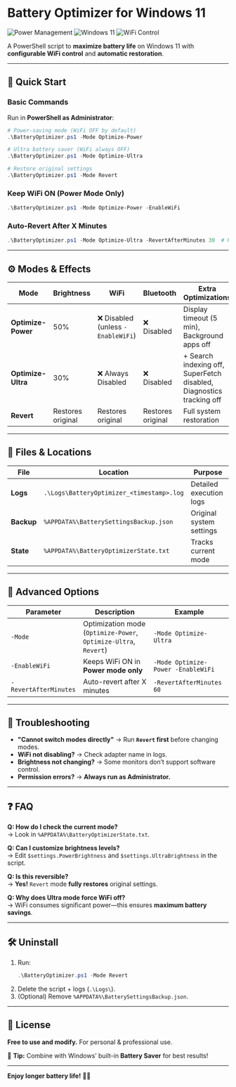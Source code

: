 # **Battery Optimizer for Windows 11**  

![Power Management](https://img.shields.io/badge/Power-Management-blue) ![Windows 11](https://img.shields.io/badge/OS-Windows%2011-green) ![WiFi Control](https://img.shields.io/badge/Feature-WiFi%20Control-orange)  

A PowerShell script to **maximize battery life** on Windows 11 with **configurable WiFi control** and **automatic restoration**.  

---

## **📌 Quick Start**  
### **Basic Commands**  
Run in **PowerShell as Administrator**:  

```powershell
# Power-saving mode (WiFi OFF by default)
.\BatteryOptimizer.ps1 -Mode Optimize-Power

# Ultra battery saver (WiFi always OFF)
.\BatteryOptimizer.ps1 -Mode Optimize-Ultra

# Restore original settings
.\BatteryOptimizer.ps1 -Mode Revert
```

### **Keep WiFi ON (Power Mode Only)**  
```powershell
.\BatteryOptimizer.ps1 -Mode Optimize-Power -EnableWiFi
```

### **Auto-Revert After X Minutes**  
```powershell
.\BatteryOptimizer.ps1 -Mode Optimize-Ultra -RevertAfterMinutes 30  # Reverts in 30 mins
```

---

## **⚙️ Modes & Effects**  
| **Mode** | **Brightness** | **WiFi** | **Bluetooth** | **Extra Optimizations** |  
|----------|--------------|--------|------------|----------------------|  
| **Optimize-Power** | 50% | ❌ Disabled (unless `-EnableWiFi`) | ❌ Disabled | Display timeout (5 min), Background apps off |  
| **Optimize-Ultra** | 30% | ❌ Always Disabled | ❌ Disabled | + Search indexing off, SuperFetch disabled, Diagnostics tracking off |  
| **Revert** | Restores original | Restores original | Restores original | Full system restoration |  

---

## **📂 Files & Locations**  
| **File** | **Location** | **Purpose** |  
|---------|------------|-----------|  
| **Logs** | `.\Logs\BatteryOptimizer_<timestamp>.log` | Detailed execution logs |  
| **Backup** | `%APPDATA%\BatterySettingsBackup.json` | Original system settings |  
| **State** | `%APPDATA%\BatteryOptimizerState.txt` | Tracks current mode |  

---

## **🔧 Advanced Options**  
| **Parameter** | **Description** | **Example** |  
|-------------|---------------|------------|  
| `-Mode` | Optimization mode (`Optimize-Power`, `Optimize-Ultra`, `Revert`) | `-Mode Optimize-Ultra` |  
| `-EnableWiFi` | Keeps WiFi ON in **Power mode only** | `-Mode Optimize-Power -EnableWiFi` |  
| `-RevertAfterMinutes` | Auto-revert after X minutes | `-RevertAfterMinutes 60` |  

---

## **🚨 Troubleshooting**  
- **"Cannot switch modes directly"** → Run **`Revert` first** before changing modes.  
- **WiFi not disabling?** → Check adapter name in logs.  
- **Brightness not changing?** → Some monitors don’t support software control.  
- **Permission errors?** → **Always run as Administrator.**  

---

## **❓ FAQ**  
**Q: How do I check the current mode?**  
→ Look in `%APPDATA%\BatteryOptimizerState.txt`.  

**Q: Can I customize brightness levels?**  
→ Edit `$settings.PowerBrightness` and `$settings.UltraBrightness` in the script.  

**Q: Is this reversible?**  
→ **Yes!** `Revert` mode **fully restores** original settings.  

**Q: Why does Ultra mode force WiFi off?**  
→ WiFi consumes significant power—this ensures **maximum battery savings**.  

---

## **🛠️ Uninstall**  
1. Run:  
   ```powershell
   .\BatteryOptimizer.ps1 -Mode Revert
   ```  
2. Delete the script + logs (`.\Logs\`).  
3. (Optional) Remove `%APPDATA%\BatterySettingsBackup.json`.  

---

## **📜 License**  
**Free to use and modify.** For personal & professional use.  

🚀 **Tip:** Combine with Windows’ built-in **Battery Saver** for best results!  

--- 

**Enjoy longer battery life!** 🔋✨
